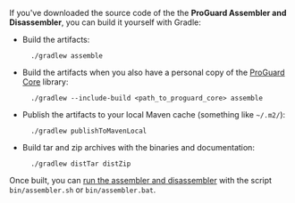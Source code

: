 If you've downloaded the source code of the the **ProGuard Assembler and
Disassembler**, you can build it yourself with Gradle:

- Build the artifacts:

        ./gradlew assemble

- Build the artifacts when you also have a personal copy of the [ProGuard
  Core](https://github.com/Guardsquare/proguard-core) library:

        ./gradlew --include-build <path_to_proguard_core> assemble

- Publish the artifacts to your local Maven cache (something like `~/.m2/`):

        ./gradlew publishToMavenLocal

- Build tar and zip archives with the binaries and documentation:

        ./gradlew distTar distZip

Once built, you can [run the assembler and disassembler](index.md) with the
script `bin/assembler.sh` or `bin/assembler.bat`.
